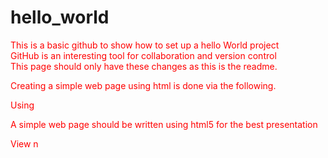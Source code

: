 # hello_world
This is a basic github to show how to set up a hello World project
<br/>GitHub is an interesting tool for collaboration and version control
<br/>This page should only have these changes as this is the readme.

Creating a simple web page using html is done via the following. 

Using <tags>
  
  <!-- <!DOCTYPE html> -->
  <html>
  <head>
    <title>This is the document title</title>
  <style>
    p {color:red;}
    </style>
  </head>
  <body>
    <p>A simple web page should be written using html5 for the best presentation</p>
    <p>View n
    </body>
  <html>
